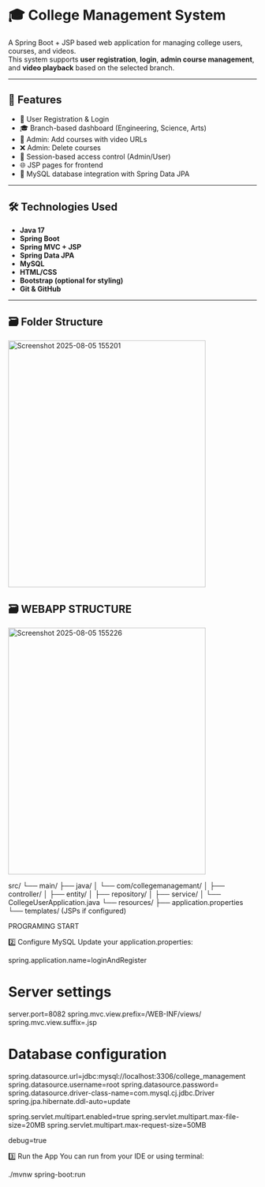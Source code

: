# 🎓 College Management System

A Spring Boot + JSP based web application for managing college users, courses, and videos.  
This system supports **user registration**, **login**, **admin course management**, and **video playback** based on the selected branch.

---

## 📌 Features

- 👤 User Registration & Login
- 🎓 Branch-based dashboard (Engineering, Science, Arts)
- 🎥 Admin: Add courses with video URLs
- ❌ Admin: Delete courses
- 🔐 Session-based access control (Admin/User)
- 🌐 JSP pages for frontend
- 💾 MySQL database integration with Spring Data JPA

---

## 🛠️ Technologies Used

- **Java 17**
- **Spring Boot**
- **Spring MVC + JSP**
- **Spring Data JPA**
- **MySQL**
- **HTML/CSS**
- **Bootstrap (optional for styling)**
- **Git & GitHub**

---

## 🗃️ Folder Structure
<img width="400" height="500" alt="Screenshot 2025-08-05 155201" src="https://github.com/user-attachments/assets/36d793ed-021a-41da-8404-c03648d8ea78" />






## 🗃️ WEBAPP STRUCTURE
<img width="400" height="500" alt="Screenshot 2025-08-05 155226" src="https://github.com/user-attachments/assets/fec32963-2172-4659-bad3-7fc81767a863" />












src/
└── main/
├── java/
│ └── com/collegemanagemant/
│ ├── controller/
│ ├── entity/
│ ├── repository/
│ ├── service/
│ └── CollegeUserApplication.java
└── resources/
├── application.properties
└── templates/ (JSPs if configured)

PROGRAMING START


2️⃣ Configure MySQL
Update your application.properties:

spring.application.name=loginAndRegister

# Server settings
server.port=8082
spring.mvc.view.prefix=/WEB-INF/views/
spring.mvc.view.suffix=.jsp

# Database configuration
spring.datasource.url=jdbc:mysql://localhost:3306/college_management
spring.datasource.username=root
spring.datasource.password=
spring.datasource.driver-class-name=com.mysql.cj.jdbc.Driver
spring.jpa.hibernate.ddl-auto=update


spring.servlet.multipart.enabled=true
spring.servlet.multipart.max-file-size=20MB
spring.servlet.multipart.max-request-size=50MB

debug=true

3️⃣ Run the App
You can run from your IDE or using terminal:

./mvnw spring-boot:run








